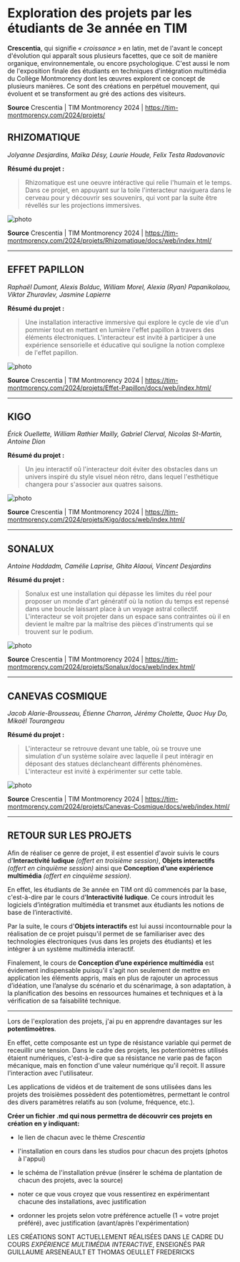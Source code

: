 # Exploration des projets par les étudiants de 3e année en TIM
**Crescentia**, qui signifie *« croissance »* en latin, met de l'avant le concept d'évolution qui apparaît sous plusieurs facettes, que ce soit de manière organique, environnementale, ou encore psychologique. C'est aussi le nom de l'exposition finale des étudiants en techniques d'intégration multimédia du Collège Montmorency dont les œuvres explorent ce concept de plusieurs manières. Ce sont des créations en perpétuel mouvement, qui évoluent et se transforment au gré des actions des visiteurs.

**Source** Crescentia | TIM Montmorency 2024 | <https://tim-montmorency.com/2024/projets/>
 
## RHIZOMATIQUE
*Jolyanne Desjardins, Maïka Désy, Laurie Houde, Felix Testa Radovanovic*

**Résumé du projet :**
> Rhizomatique est une oeuvre intéractive qui relie l'humain et le temps. Dans ce projet, en appuyant sur la toile l'interacteur naviguera dans le cerveau pour y découvrir ses souvenirs, qui vont par la suite être révellés sur les projections immersives.

![photo](media/Rhizomatique/rhizomatique_plan.png)

**Source** Crescentia | TIM Montmorency 2024 | <https://tim-montmorency.com/2024/projets/Rhizomatique/docs/web/index.html/>



-----------------------------------------------------------------------------------------------------------------------------------------------------

## EFFET PAPILLON
*Raphaël Dumont, Alexis Bolduc, William Morel, Alexia (Ryan) Papanikolaou, Viktor Zhuravlev, Jasmine Lapierre*

**Résumé du projet :**
> Une installation interactive immersive qui explore le cycle de vie d'un pommier tout en mettant en lumière l'effet papillon à travers des éléments électroniques. L'interacteur est invité à participer à une expérience sensorielle et éducative qui souligne la notion complexe de l'effet papillon.

![photo](media/Effet-Papillon/effet_papillon_plan.png)

**Source** Crescentia | TIM Montmorency 2024 | <https://tim-montmorency.com/2024/projets/Effet-Papillon/docs/web/index.html/>

-----------------------------------------------------------------------------------------------------------------------------------------------------

## KIGO
*Érick Ouellette, William Rathier Mailly, Gabriel Clerval, Nicolas St-Martin, Antoine Dion*

**Résumé du projet :**
> Un jeu interactif oû l'interacteur doit éviter des obstacles dans un univers inspiré du style visuel néon rétro, dans lequel l'esthétique changera pour s'associer aux quatres saisons.

![photo](media/Kigo/kigo_plan.png)

**Source** Crescentia | TIM Montmorency 2024 | <https://tim-montmorency.com/2024/projets/Kigo/docs/web/index.html/>

-----------------------------------------------------------------------------------------------------------------------------------------------------

## SONALUX
*Antoine Haddadm, Camélie Laprise, Ghita Alaoui, Vincent Desjardins*

**Résumé du projet :**
> Sonalux est une installation qui dépasse les limites du réel pour proposer un monde d'art génératif où la notion du temps est repensé dans une boucle laissant place à un voyage astral collectif. L'interacteur se voit projeter dans un espace sans contraintes où il en devient le maître par la maîtrise des pièces d'instruments qui se trouvent sur le podium.

![photo](media/Sonalux/sonalux_plan.png)

**Source** Crescentia | TIM Montmorency 2024 | <https://tim-montmorency.com/2024/projets/Sonalux/docs/web/index.html/>

-----------------------------------------------------------------------------------------------------------------------------------------------------

## CANEVAS COSMIQUE
*Jacob Alarie-Brousseau, Étienne Charron, Jérémy Cholette, Quoc Huy Do, Mikaël Tourangeau*

**Résumé du projet :**
> L'interacteur se retrouve devant une table, où se trouve une simulation d'un système solaire avec laquelle il peut intéragir en déposant des statues déclancheant différents phénomènes. L'interacteur est invité à expérimenter sur cette table.

![photo](media/Canevas_Cosmique/canevas_cosmique_plan.png)

**Source** Crescentia | TIM Montmorency 2024 | <https://tim-montmorency.com/2024/projets/Canevas-Cosmique/docs/web/index.html/>

-----------------------------------------------------------------------------------------------------------------------------------------------------

## **RETOUR SUR LES PROJETS**

Afin de réaliser ce genre de projet, il est essentiel d'avoir suivis le cours d'**Interactivité ludique** *(offert en troisième session)*, **Objets interactifs** *(offert en cinquième session)* ainsi que **Conception d’une expérience multimédia** *(offert en cinquième session)*.

En effet, les étudiants de 3e année en TIM ont dû commencés par la base, c'est-à-dire par le cours d'**Interactivité ludique**. Ce cours introduit les logiciels d’intégration multimédia et transmet aux étudiants les notions de base de l’interactivité.

Par la suite, le cours d'**Objets interactifs** est lui aussi incontournable pour la réalisation de ce projet puisqu'il permet de se familiariser avec des technologies électroniques (vus dans les projets des étudiants) et les intégrer à un système multimédia interactif.

Finalement, le cours de **Conception d’une expérience multimédia** est évidement indispensable puisqu'il s'agit non seulement de mettre en application les éléments appris, mais en plus de rajouter un aprocessus d’idéation, une l’analyse du scénario et du scénarimage, à son adaptation, à la planification des besoins en ressources humaines et techniques et à la vérification de sa faisabilité technique.

-----------------------------------------------------------------------------------------------------------------------------------------------------

Lors de l'exploration des projets, j'ai pu en apprendre davantages sur les **potentimoètres**.

En effet, cette composante est un type de résistance variable qui permet de receuillir une tension. Dans le cadre des projets, les potentiomètres utilisés étaient numériques, c'est-à-dire que sa résistance ne varie pas de façon mécanique, mais en fonction d'une valeur numérique qu'il reçoit. Il assure l'interaction avec l'utilisateur.

Les applications de vidéos et de traitement de sons utilisées dans les projets des troisièmes possèdent des potentiomètres, permettant le control des divers paramètres relatifs au son (volume, fréquence, etc.).


**Créer un fichier .md qui nous permettra de découvrir ces projets en création en y indiquant:**
- le lien de chacun avec le thème *Crescentia*
- l'installation en cours dans les studios pour chacun des projets (photos à l'appui)
- le schéma de l'installation prévue (insérer le schéma de plantation de chacun des projets, avec la source)
- noter ce que vous croyez que vous ressentirez en expérimentant chacune des installations, avec justification

- ordonner les projets selon votre préférence actuelle (1 = votre projet préféré), avec justification (avant/après l'expérimentation)

LES CRÉATIONS SONT ACTUELLEMENT RÉALISÉES DANS LE CADRE DU COURS *EXPÉRIENCE MULTIMÉDIA INTERACTIVE*, ENSEIGNÉS PAR GUILLAUME ARSENEAULT ET THOMAS OEULLET FREDERICKS
